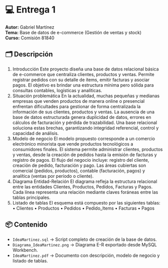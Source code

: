 # 💻 Entrega 1

**Autor:** Gabriel Martínez  
**Tema:** Base de datos de e-commerce (Gestión de ventas y stock)  
**Curso:** Comisión 81840

## 🗂️ Descripción
1. Introducción
Este proyecto diseña una base de datos relacional básica de e-commerce que centraliza clientes,
productos y ventas. Permite registrar pedidos con su detalle de ítems, emitir facturas y asociar
pagos. El objetivo es brindar una estructura mínima pero sólida para consultas contables, logísticas
y analíticas.
2. Situación problemática
En la actualidad, muchas pequeñas y medianas empresas que venden productos de manera online
o presencial enfrentan dificultades para gestionar de forma centralizada la información de sus
clientes, productos y ventas. La ausencia de una base de datos estructurada genera duplicidad de
datos, errores en cálculos de facturación y pérdida de trazabilidad. Una base relacional soluciona
estas brechas, garantizando integridad referencial, control y capacidad de análisis.
3. Modelo de negocio
El modelo propuesto corresponde a un comercio electrónico minorista que vende productos
tecnológicos a consumidores finales. El sistema permite administrar clientes, productos y ventas,
desde la creación de pedidos hasta la emisión de facturas y registro de pagos. El flujo del negocio
incluye: registro del cliente, creación de pedido, facturación y pago. Las áreas cubiertas son
comercial (pedidos, productos), contable (facturación, pagos) y analítica (ventas por período o
cliente).
4. Diagrama Entidad-Relación
El diagrama refleja la estructura relacional entre las entidades Clientes, Productos, Pedidos,
Facturas y Pagos. Cada línea representa una relación mediante claves foráneas entre las tablas
principales.
5. Listado de tablas
El esquema está compuesto por las siguientes tablas:
• Clientes
• Productos
• Pedidos
• Pedido_Items
• Facturas
• Pagos

## 📦 Contenido
- `IdeaMartinez.sql` → Script completo de creación de la base de datos.  
- `Diagrama_IdeaMartinez.png` → Diagrama E-R exportado desde MySQL Workbench.  
- `IdeaMartinez.pdf` → Documento con descripción, modelo de negocio y listado de tablas.
